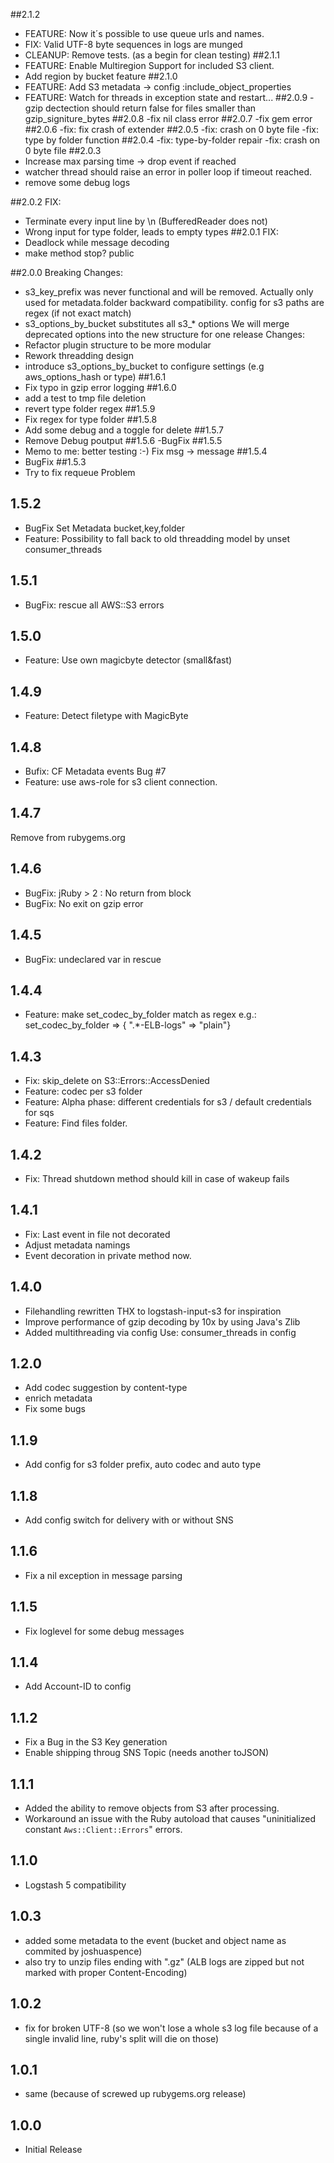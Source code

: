 ##2.1.2
- FEATURE: Now it´s possible to use queue urls and names.
- FIX: Valid UTF-8 byte sequences in logs are munged
- CLEANUP: Remove tests. (as a begin for clean testing)
##2.1.1
- FEATURE: Enable Multiregion Support for included S3 client.
- Add region by bucket feature
##2.1.0
- FEATURE: Add S3 metadata -> config :include_object_properties
- FEATURE: Watch for threads in exception state and restart...
##2.0.9
-gzip dectection should return false for files smaller than gzip_signiture_bytes
##2.0.8
-fix nil class error
##2.0.7
-fix gem error
##2.0.6
-fix: fix crash of extender
##2.0.5
-fix: crash on 0 byte file
-fix: type by folder function
##2.0.4
-fix: type-by-folder repair
-fix: crash on 0 byte file
##2.0.3
- Increase max parsing time -> drop event if reached
- watcher thread should raise an error in poller loop if timeout reached.
- remove some debug logs

##2.0.2
FIX:
- Terminate every input line by \n (BufferedReader does not)
- Wrong input for type folder, leads to empty types
##2.0.1
FIX:
- Deadlock while message decoding
- make method stop? public

##2.0.0
Breaking Changes:
- s3_key_prefix was never functional and will be removed. Actually only used for metadata.folder backward compatibility.
  config for s3 paths are regex (if not exact match)
- s3_options_by_bucket substitutes all s3_* options
  We will merge deprecated options into the new structure for one release
Changes:
- Refactor plugin structure to be more modular 
- Rework threadding design
- introduce s3_options_by_bucket to configure settings (e.g aws_options_hash or type)
##1.6.1
- Fix typo in gzip error logging
##1.6.0
- add a test to tmp file deletion
- revert type folder regex
##1.5.9
- Fix regex for type folder
##1.5.8
- Add some debug and a toggle for delete
##1.5.7
- Remove Debug poutput
##1.5.6
-BugFix
##1.5.5
- Memo to me: better testing :-) Fix msg -> message
##1.5.4
- BugFix
##1.5.3
- Try to fix requeue Problem
## 1.5.2
- BugFix Set Metadata bucket,key,folder
- Feature: Possibility to fall back to old threadding model by unset consumer_threads
## 1.5.1
- BugFix: rescue all AWS::S3 errors
## 1.5.0
- Feature: Use own magicbyte detector (small&fast)
## 1.4.9
- Feature: Detect filetype with MagicByte 
## 1.4.8
- Bufix: CF Metadata events Bug #7
- Feature: use aws-role for s3 client connection.
## 1.4.7
Remove from rubygems.org
## 1.4.6
- BugFix: jRuby > 2 : No return from block
- BugFix: No exit on gzip error
## 1.4.5
- BugFix: undeclared var in rescue 
## 1.4.4
- Feature: make set_codec_by_folder match as regex
  e.g.: set_codec_by_folder => { ".*-ELB-logs" => "plain"} 
## 1.4.3
- Fix: skip_delete on S3::Errors::AccessDenied
- Feature: codec per s3 folder
- Feature: Alpha phase: different credentials for s3 / default credentials for sqs
- Feature: Find files folder. 
## 1.4.2
- Fix: Thread shutdown method should kill in case of wakeup fails
## 1.4.1
- Fix: Last event in file not decorated
- Adjust metadata namings
- Event decoration in private method now.
## 1.4.0
- Filehandling rewritten THX to logstash-input-s3 for inspiration
- Improve performance of gzip decoding by 10x by using Java's Zlib
- Added multithreading via config Use: consumer_threads in config
## 1.2.0
- Add codec suggestion by content-type
- enrich metadata 
- Fix some bugs
## 1.1.9
- Add config for s3 folder prefix, auto codec and auto type
## 1.1.8
- Add config switch for delivery with or without SNS
## 1.1.6
- Fix a nil exception in message parsing
## 1.1.5
- Fix loglevel for some debug messages
## 1.1.4
- Add Account-ID to config
## 1.1.2
- Fix a Bug in the S3 Key generation
- Enable shipping throug SNS Topic (needs another toJSON)
## 1.1.1
- Added the ability to remove objects from S3 after processing.
- Workaround an issue with the Ruby autoload that causes "uninitialized constant `Aws::Client::Errors`" errors.

## 1.1.0
- Logstash 5 compatibility

## 1.0.3
- added some metadata to the event (bucket and object name as commited by joshuaspence)
- also try to unzip files ending with ".gz" (ALB logs are zipped but not marked with proper Content-Encoding)

## 1.0.2
- fix for broken UTF-8 (so we won't lose a whole s3 log file because of a single invalid line, ruby's split will die on those)

## 1.0.1
- same (because of screwed up rubygems.org release)

## 1.0.0
- Initial Release
